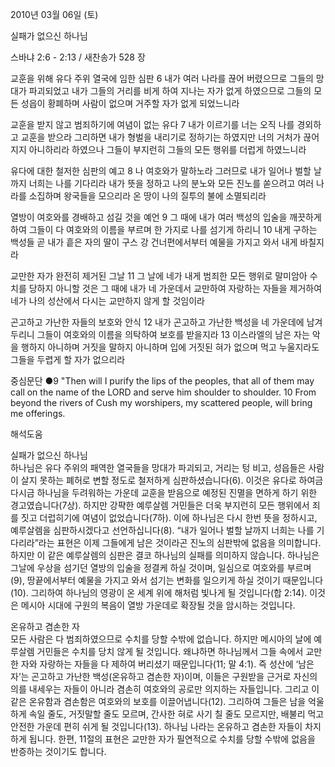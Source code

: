 2010년 03월 06일 (토)

실패가 없으신 하나님



스바냐 2:6 - 2:13 / 새찬송가 528 장


교훈을 위해 유다 주위 열국에 임한 심판
6 내가 여러 나라를 끊어 버렸으므로 그들의 망대가 파괴되었고 내가 그들의 거리를 비게 하여 지나는 자가 없게 하였으므로 그들의 모든 성읍이 황폐하며 사람이 없으며 거주할 자가 없게 되었느니라 

교훈을 받지 않고 범죄하기에 여념이 없는 유다
7 내가 이르기를 너는 오직 나를 경외하고 교훈을 받으라 그리하면 내가 형벌을 내리기로 정하기는 하였지만 너의 거처가 끊어지지 아니하리라 하였으나 그들이 부지런히 그들의 모든 행위를 더럽게 하였느니라 

유다에 대한 철저한 심판의 예고
8 나 여호와가 말하노라 그러므로 내가 일어나 벌할 날까지 너희는 나를 기다리라 내가 뜻을 정하고 나의 분노와 모든 진노를 쏟으려고 여러 나라를 소집하며 왕국들을 모으리라 온 땅이 나의 질투의 불에 소멸되리라  

열방이 여호와를 경배하고 섬길 것을 예언
9 그 때에 내가 여러 백성의 입술을 깨끗하게 하여 그들이 다 여호와의 이름을 부르며 한 가지로 나를 섬기게 하리니 10 내게 구하는 백성들 곧 내가 흩은 자의 딸이 구스 강 건너편에서부터 예물을 가지고 와서 내게 바칠지라 

교만한 자가 완전히 제거된 그날
11 그 날에 네가 내게 범죄한 모든 행위로 말미암아 수치를 당하지 아니할 것은 그 때에 내가 네 가운데서 교만하여 자랑하는 자들을 제거하여 네가 나의 성산에서 다시는 교만하지 않게 할 것임이라 

곤고하고 가난한 자들의 보호와 안식
12 내가 곤고하고 가난한 백성을 네 가운데에 남겨 두리니 그들이 여호와의 이름을 의탁하여 보호를 받을지라 
13 이스라엘의 남은 자는 악을 행하지 아니하며 거짓을 말하지 아니하며 입에 거짓된 혀가 없으며 먹고 누울지라도 그들을 두렵게 할 자가 없으리라  

중심문단 ●9 "Then will I purify the lips of the peoples, that all of them may call on the name of the LORD and serve him shoulder to shoulder. 10 From beyond the rivers of Cush my worshipers, my scattered people, will bring me offerings.

해석도움





실패가 없으신 하나님  
하나님은 유다 주위의 패역한 열국들을 망대가 파괴되고, 거리는 텅 비고, 성읍들은 사람이 살지 못하는 폐허로 변할 정도로 철저하게 심판하셨습니다(6). 이것은 유다로 하여금 다시금 하나님을 두려워하는 가운데 교훈을 받음으로 예정된 진멸을 면하게 하기 위한 경고였습니다(7상). 하지만 강퍅한 예루살렘 거민들은 더욱 부지런히 모든 행위에서 죄를 짓고 더럽히기에 여념이 없었습니다(7하). 이에 하나님은 다시 한번 뜻을 정하시고, 예루살렘을 심판하시겠다고 선언하십니다(8). “내가 일어나 벌할 날까지 너희는 나를 기다리라”라는 표현은 이제 그들에게 남은 것이라곤 진노의 심판밖에 없음을 의미합니다. 하지만 이 같은 예루살렘의 심판은 결코 하나님의 실패를 의미하지 않습니다. 하나님은 그날에 우상을 섬기던 열방의 입술을 정결케 하실 것이며, 일심으로 여호와를 부르며(9), 땅끝에서부터 예물을 가지고 와서 섬기는 변화를 일으키게 하실 것이기 때문입니다(10). 그리하여 하나님의 영광이 온 세계 위에 해처럼 빛나게 될 것입니다(합 2:14). 이것은 메시아 시대에 구원의 복음이 열방 가운데로 확장될 것을 암시하는 것입니다.

온유하고 겸손한 자  
모든 사람은 다 범죄하였으므로 수치를 당할 수밖에 없습니다. 하지만 메시아의 날에 예루살렘 거민들은 수치를 당치 않게 될 것입니다. 왜냐하면 하나님께서 그들 속에서 교만한 자와 자랑하는 자들을 다 제하여 버리셨기 때문입니다(11; 말 4:1). 즉 성산에 ‘남은 자’는 곤고하고 가난한 백성(온유하고 겸손한 자)이며, 이들은 구원받을 근거로 자신의 의를 내세우는 자들이 아니라 겸손히 여호와의 공로만 의지하는 자들입니다. 그리고 이 같은 온유함과 겸손함은 여호와의 보호를 이끌어냅니다(12). 그리하여 그들은 남을 억울하게 속일 줄도, 거짓말할 줄도 모르며, 간사한 혀로 사기 칠 줄도 모르지만, 배불리 먹고 안전한 가운데 편히 쉬게 될 것입니다(13). 하나님 나라는 온유하고 겸손한 자들이 차지하게 됩니다. 한편, 11절의 표현은 교만한 자가 필연적으로 수치를 당할 수밖에 없음을 반증하는 것이기도 합니다.